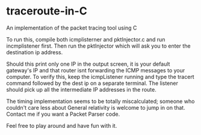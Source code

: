 # traceroute-in-C
An implementation of the packet tracing tool using C

To run this, compile both icmplisterner and pktInjector.c and run incmplistener first.
Then run the pktInjector which will ask you to enter the destination ip address.

Should this print only one IP in the output screen, it is your default gateway's IP and that router isnt forwarding the ICMP messages to your computer.
To verify this, keep the icmpListener running and type the tracert command followed by the dest ip on a separate terminal. The listener should pick up all the intermediate IP addresses in the route.

The timing implementation seems to be totally miscalculated; someone who couldn't care less about General relativity is welcome to jump in on that.
Contact me if you want a Packet Parser code.

Feel free to play around and have fun with it.
